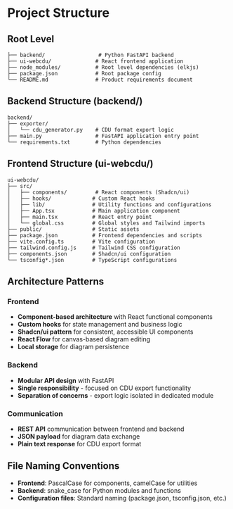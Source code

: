 # Project Structure

## Root Level
```
├── backend/                 # Python FastAPI backend
├── ui-webcdu/              # React frontend application
├── node_modules/           # Root level dependencies (elkjs)
├── package.json            # Root package config
└── README.md               # Product requirements document
```

## Backend Structure (backend/)
```
backend/
├── exporter/
│   └── cdu_generator.py    # CDU format export logic
├── main.py                 # FastAPI application entry point
└── requirements.txt        # Python dependencies
```

## Frontend Structure (ui-webcdu/)
```
ui-webcdu/
├── src/
│   ├── components/         # React components (Shadcn/ui)
│   ├── hooks/             # Custom React hooks
│   ├── lib/               # Utility functions and configurations
│   ├── App.tsx            # Main application component
│   ├── main.tsx           # React entry point
│   └── global.css         # Global styles and Tailwind imports
├── public/                # Static assets
├── package.json           # Frontend dependencies and scripts
├── vite.config.ts         # Vite configuration
├── tailwind.config.js     # Tailwind CSS configuration
├── components.json        # Shadcn/ui configuration
└── tsconfig*.json         # TypeScript configurations
```

## Architecture Patterns

### Frontend
- **Component-based architecture** with React functional components
- **Custom hooks** for state management and business logic
- **Shadcn/ui pattern** for consistent, accessible UI components
- **React Flow** for canvas-based diagram editing
- **Local storage** for diagram persistence

### Backend
- **Modular API design** with FastAPI
- **Single responsibility** - focused on CDU export functionality
- **Separation of concerns** - export logic isolated in dedicated module

### Communication
- **REST API** communication between frontend and backend
- **JSON payload** for diagram data exchange
- **Plain text response** for CDU export format

## File Naming Conventions
- **Frontend**: PascalCase for components, camelCase for utilities
- **Backend**: snake_case for Python modules and functions
- **Configuration files**: Standard naming (package.json, tsconfig.json, etc.)